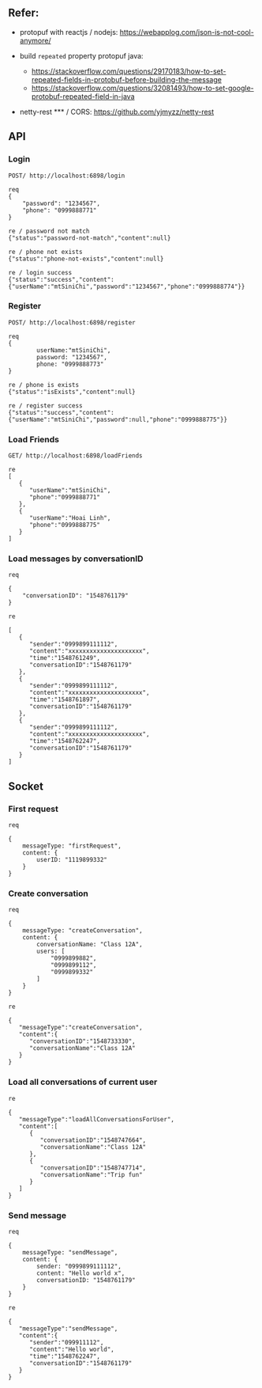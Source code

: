 ## Refer:

- protopuf with reactjs / nodejs: https://webapplog.com/json-is-not-cool-anymore/

- build `repeated` property protopuf java:

  - https://stackoverflow.com/questions/29170183/how-to-set-repeated-fields-in-protobuf-before-building-the-message
  - https://stackoverflow.com/questions/32081493/how-to-set-google-protobuf-repeated-field-in-java


- netty-rest *** / CORS: https://github.com/yjmyzz/netty-rest


## API

### Login

```
POST/ http://localhost:6898/login

req
{
	"password": "1234567",
	"phone": "0999888771"
}

re / password not match
{"status":"password-not-match","content":null}

re / phone not exists
{"status":"phone-not-exists","content":null}

re / login success
{"status":"success","content":{"userName":"mtSiniChi","password":"1234567","phone":"0999888774"}}

```

### Register

```
POST/ http://localhost:6898/register

req
{
        userName:"mtSiniChi",
        password: "1234567",
        phone: "0999888773"
}

re / phone is exists
{"status":"isExists","content":null}

re / register success
{"status":"success","content":{"userName":"mtSiniChi","password":null,"phone":"0999888775"}}

```

### Load Friends

```
GET/ http://localhost:6898/loadFriends

re
[
   {
      "userName":"mtSiniChi",
      "phone":"0999888771"
   },
   {
      "userName":"Hoai Linh",
      "phone":"0999888775"
   }
]

```

### Load messages by conversationID

```
req

{
	"conversationID": "1548761179"
}

re

[
   {
      "sender":"0999899111112",
      "content":"xxxxxxxxxxxxxxxxxxxxx",
      "time":"1548761249",
      "conversationID":"1548761179"
   },
   {
      "sender":"0999899111112",
      "content":"xxxxxxxxxxxxxxxxxxxxx",
      "time":"1548761897",
      "conversationID":"1548761179"
   },
   {
      "sender":"0999899111112",
      "content":"xxxxxxxxxxxxxxxxxxxxx",
      "time":"1548762247",
      "conversationID":"1548761179"
   }
]

```

## Socket

### First request

```
req

{
	messageType: "firstRequest",
	content: {
		userID: "1119899332"
	}
}

```

### Create conversation

```
req

{
    messageType: "createConversation",
    content: {
        conversationName: "Class 12A",
        users: [
            "0999899882",
            "0999899112",
            "0999899332"
        ]
    }
}

re

{
   "messageType":"createConversation",
   "content":{
      "conversationID":"1548733330",
      "conversationName":"Class 12A"
   }
}

```

###  Load all conversations of current user

```
re

{
   "messageType":"loadAllConversationsForUser",
   "content":[
      {
         "conversationID":"1548747664",
         "conversationName":"Class 12A"
      },
      {
         "conversationID":"1548747714",
         "conversationName":"Trip fun"
      }
   ]
}

```

### Send message

```
req

{
    messageType: "sendMessage",
    content: {
        sender: "0999899111112",
        content: "Hello world x",
        conversationID: "1548761179"
    }
}

re

{
   "messageType":"sendMessage",
   "content":{
      "sender":"099911112",
      "content":"Hello world",
      "time":"1548762247",
      "conversationID":"1548761179"
   }
}

```